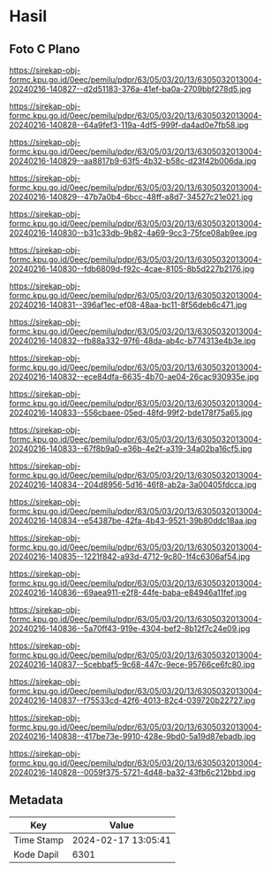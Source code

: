 # Hasil

## Foto C Plano

https://sirekap-obj-formc.kpu.go.id/0eec/pemilu/pdpr/63/05/03/20/13/6305032013004-20240216-140827--d2d51183-376a-41ef-ba0a-2709bbf278d5.jpg

https://sirekap-obj-formc.kpu.go.id/0eec/pemilu/pdpr/63/05/03/20/13/6305032013004-20240216-140828--64a9fef3-119a-4df5-999f-da4ad0e7fb58.jpg

https://sirekap-obj-formc.kpu.go.id/0eec/pemilu/pdpr/63/05/03/20/13/6305032013004-20240216-140829--aa8817b9-63f5-4b32-b58c-d23f42b006da.jpg

https://sirekap-obj-formc.kpu.go.id/0eec/pemilu/pdpr/63/05/03/20/13/6305032013004-20240216-140829--47b7a0b4-6bcc-48ff-a8d7-34527c21e021.jpg

https://sirekap-obj-formc.kpu.go.id/0eec/pemilu/pdpr/63/05/03/20/13/6305032013004-20240216-140830--b31c33db-9b82-4a69-9cc3-75fce08ab9ee.jpg

https://sirekap-obj-formc.kpu.go.id/0eec/pemilu/pdpr/63/05/03/20/13/6305032013004-20240216-140830--fdb6809d-f92c-4cae-8105-8b5d227b2176.jpg

https://sirekap-obj-formc.kpu.go.id/0eec/pemilu/pdpr/63/05/03/20/13/6305032013004-20240216-140831--396af1ec-ef08-48aa-bc11-8f56deb6c471.jpg

https://sirekap-obj-formc.kpu.go.id/0eec/pemilu/pdpr/63/05/03/20/13/6305032013004-20240216-140832--fb88a332-97f6-48da-ab4c-b774313e4b3e.jpg

https://sirekap-obj-formc.kpu.go.id/0eec/pemilu/pdpr/63/05/03/20/13/6305032013004-20240216-140832--ece84dfa-6635-4b70-ae04-26cac930935e.jpg

https://sirekap-obj-formc.kpu.go.id/0eec/pemilu/pdpr/63/05/03/20/13/6305032013004-20240216-140833--556cbaee-05ed-48fd-99f2-bde178f75a65.jpg

https://sirekap-obj-formc.kpu.go.id/0eec/pemilu/pdpr/63/05/03/20/13/6305032013004-20240216-140833--67f8b9a0-e36b-4e2f-a319-34a02ba16cf5.jpg

https://sirekap-obj-formc.kpu.go.id/0eec/pemilu/pdpr/63/05/03/20/13/6305032013004-20240216-140834--204d8956-5d16-46f8-ab2a-3a00405fdcca.jpg

https://sirekap-obj-formc.kpu.go.id/0eec/pemilu/pdpr/63/05/03/20/13/6305032013004-20240216-140834--e54387be-42fa-4b43-9521-39b80ddc18aa.jpg

https://sirekap-obj-formc.kpu.go.id/0eec/pemilu/pdpr/63/05/03/20/13/6305032013004-20240216-140835--1221f842-a93d-4712-9c80-1f4c6306af54.jpg

https://sirekap-obj-formc.kpu.go.id/0eec/pemilu/pdpr/63/05/03/20/13/6305032013004-20240216-140836--69aea911-e2f8-44fe-baba-e84946a11fef.jpg

https://sirekap-obj-formc.kpu.go.id/0eec/pemilu/pdpr/63/05/03/20/13/6305032013004-20240216-140836--5a70ff43-919e-4304-bef2-8b12f7c24e09.jpg

https://sirekap-obj-formc.kpu.go.id/0eec/pemilu/pdpr/63/05/03/20/13/6305032013004-20240216-140837--5cebbaf5-9c68-447c-9ece-95766ce6fc80.jpg

https://sirekap-obj-formc.kpu.go.id/0eec/pemilu/pdpr/63/05/03/20/13/6305032013004-20240216-140837--f75533cd-42f6-4013-82c4-039720b22727.jpg

https://sirekap-obj-formc.kpu.go.id/0eec/pemilu/pdpr/63/05/03/20/13/6305032013004-20240216-140838--417be73e-9910-428e-9bd0-5a19d87ebadb.jpg

https://sirekap-obj-formc.kpu.go.id/0eec/pemilu/pdpr/63/05/03/20/13/6305032013004-20240216-140828--0059f375-5721-4d48-ba32-43fb6c212bbd.jpg


## Metadata

| Key        | Value               |
| ---------- | ------------------- |
| Time Stamp | 2024-02-17 13:05:41 |
| Kode Dapil | 6301                |



